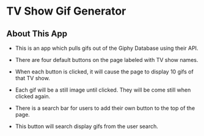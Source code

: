 # TV Show Gif Generator

## About This App

* This is an app which pulls gifs out of the Giphy Database using their API.

* There are four default buttons on the page labeled with TV show names.

* When each button is clicked, it will cause the page to display 10 gifs of that TV show.

* Each gif will be a still image until clicked. They will be come still when clicked again.

* There is a search bar for users to add their own button to the top of the page.

* This button will search display gifs from the user search.

